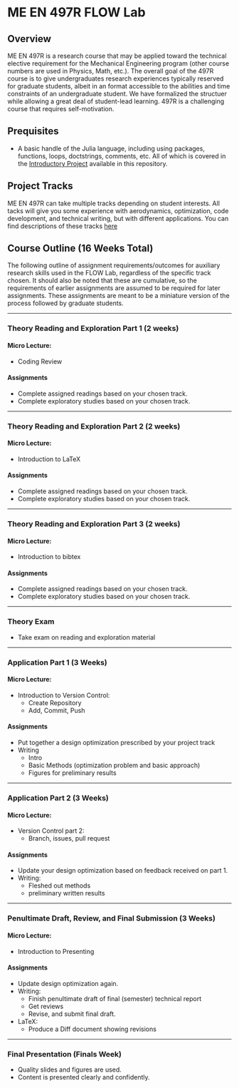 # ME EN 497R FLOW Lab

## Overview
ME EN 497R is a research course that may be applied toward the technical elective requirement for the Mechanical Engineering program (other course numbers are used in Physics, Math, etc.).
The overall goal of the 497R course is to give undergraduates research experiences typically reserved for graduate students, albeit in an format accessible to the abilities and time constraints of an undergraduate student.
We have formalized the structuer while allowing a great deal of student-lead learning.
497R is a challenging course that requires self-motivation.

## Prequisites

 - A basic handle of the Julia language, including using packages, functions, loops, doctstrings, comments, etc.  All of which is covered in the [Introductory Project](../) available in this repository.

## Project Tracks

ME EN 497R can take multiple tracks depending on student interests.  All tacks will give you some experience with aerodynamics, optimization, code development, and technical writing, but with different applications. You can find descriptions of these tracks [here](./track_descriptions)

## Course Outline (16 Weeks Total)

The following outline of assignment requirements/outcomes for auxiliary research skills used in the FLOW Lab, regardless of the specific track chosen.
It should also be noted that these are cumulative, so the requirements of earlier assignments are assumed to be required for later assignments.  These assignments are meant to be a miniature version of the process followed by graduate students.

---

### Theory Reading and Exploration Part 1 (2 weeks)

#### Micro Lecture:
- Coding Review

#### Assignments
- Complete assigned readings based on your chosen track.
- Complete exploratory studies based on your chosen track.

---

### Theory Reading and Exploration Part 2 (2 weeks)

#### Micro Lecture:
- Introduction to LaTeX

#### Assignments
- Complete assigned readings based on your chosen track.
- Complete exploratory studies based on your chosen track.

---

### Theory Reading and Exploration Part 3 (2 weeks)

#### Micro Lecture:
- Introduction to bibtex

#### Assignments
- Complete assigned readings based on your chosen track.
- Complete exploratory studies based on your chosen track.

---

### Theory Exam
- Take exam on reading and exploration material

---

### Application Part 1 (3 Weeks)

#### Micro Lecture:
- Introduction to Version Control:
  - Create Repository
  - Add, Commit, Push

#### Assignments
- Put together a design optimization prescribed by your project track
- Writing
  - Intro
  - Basic Methods (optimization problem and basic approach)
  - Figures for preliminary results

---

### Application Part 2 (3 Weeks)

#### Micro Lecture:
- Version Control part 2:
  - Branch, issues, pull request

#### Assignments
- Update your design optimization based on feedback received on part 1.
- Writing:
  - Fleshed out methods
  - preliminary written results

---

### Penultimate Draft, Review, and Final Submission (3 Weeks)

#### Micro Lecture:
- Introduction to Presenting

#### Assignments
- Update design optimization again.
- Writing:
  - Finish penultimate draft of final (semester) technical report
  - Get reviews
  - Revise, and submit final draft.
- LaTeX:
  - Produce a Diff document showing revisions

---

### Final Presentation (Finals Week)
- Quality slides and figures are used.
- Content is presented clearly and confidently.
